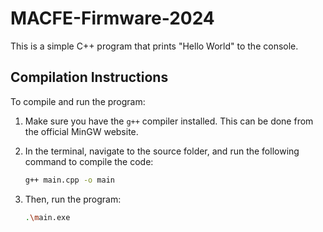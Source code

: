 # MACFE-Firmware-2024

This is a simple C++ program that prints "Hello World" to the console.

## Compilation Instructions

To compile and run the program:

1. Make sure you have the `g++` compiler installed. This can be done from the official MinGW website. 

2. In the terminal, navigate to the source folder, and run the following command to compile the code:

   ```bash
   g++ main.cpp -o main
   ```

3. Then, run the program:

   ```bash
   .\main.exe
   ```

